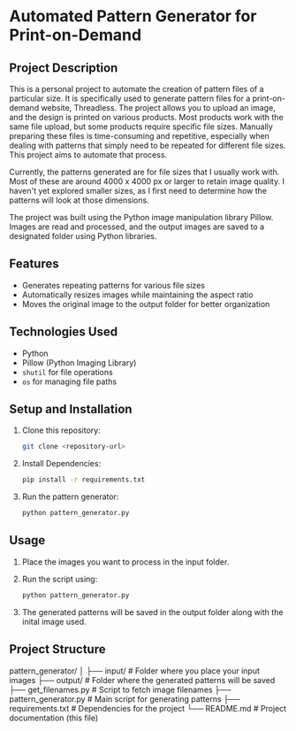 # Automated Pattern Generator for Print-on-Demand

## Project Description

This is a personal project to automate the creation of pattern files of a particular size. It is specifically used to generate pattern files for a print-on-demand website, Threadless. The project allows you to upload an image, and the design is printed on various products. Most products work with the same file upload, but some products require specific file sizes. Manually preparing these files is time-consuming and repetitive, especially when dealing with patterns that simply need to be repeated for different file sizes. This project aims to automate that process.

Currently, the patterns generated are for file sizes that I usually work with. Most of these are around 4000 x 4000 px or larger to retain image quality. I haven't yet explored smaller sizes, as I first need to determine how the patterns will look at those dimensions.

The project was built using the Python image manipulation library Pillow. Images are read and processed, and the output images are saved to a designated folder using Python libraries.

## Features

- Generates repeating patterns for various file sizes
- Automatically resizes images while maintaining the aspect ratio
- Moves the original image to the output folder for better organization

## Technologies Used

- Python
- Pillow (Python Imaging Library)
- `shutil` for file operations
- `os` for managing file paths

## Setup and Installation

1. Clone this repository:
   ```bash
   git clone <repository-url>

2. Install Dependencies:
    ```bash
    pip install -r requirements.txt

3. Run the pattern generator:
    ```bash
    python pattern_generator.py

## Usage
1. Place the images you want to process in the input folder.

2. Run the script using:
    ```bash
    python pattern_generator.py

3. The generated patterns will be saved in the output folder along with the inital image used.

## Project Structure

pattern_generator/
│
├── input/                   # Folder where you place your input images
├── output/                  # Folder where the generated patterns will be saved
├── get_filenames.py         # Script to fetch image filenames
├── pattern_generator.py     # Main script for generating patterns
├── requirements.txt         # Dependencies for the project
└── README.md                # Project documentation (this file)

